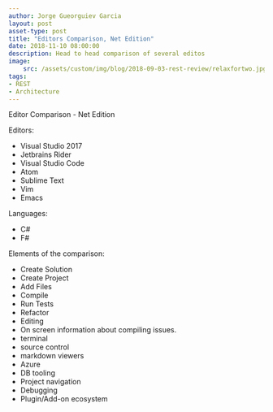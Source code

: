 ```yaml
---
author: Jorge Gueorguiev Garcia
layout: post
asset-type: post
title: "Editors Comparison, Net Edition"
date: 2018-11-10 08:00:00
description: Head to head comparison of several editos
image: 
    src: /assets/custom/img/blog/2018-09-03-rest-review/relaxfortwo.jpg
tags: 
- REST
- Architecture
---
```

Editor Comparison - Net Edition

Editors:
- Visual Studio 2017
- Jetbrains Rider
- Visual Studio Code
- Atom
- Sublime Text
- Vim
- Emacs

Languages:
- C#
- F#

Elements of the comparison:
- Create Solution
- Create Project
- Add Files
- Compile
- Run Tests
- Refactor
- Editing
- On screen information about compiling issues.
- terminal
- source control
- markdown viewers
- Azure
- DB tooling
- Project navigation 
- Debugging
- Plugin/Add-on ecosystem
